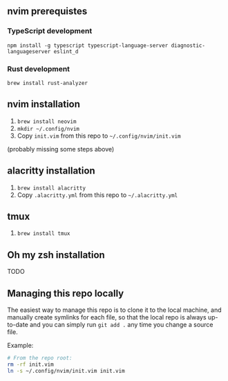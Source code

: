 ## nvim prerequistes

### TypeScript development

`npm install -g typescript typescript-language-server diagnostic-languageserver eslint_d`

### Rust development

`brew install rust-analyzer`

## nvim installation

1. `brew install neovim`
1. `mkdir ~/.config/nvim`
1. Copy `init.vim` from this repo to `~/.config/nvim/init.vim`

(probably missing some steps above)

## alacritty installation

1. `brew install alacritty`
1. Copy `.alacritty.yml` from this repo to `~/.alacritty.yml`

## tmux

1. `brew install tmux`

## Oh my zsh installation

TODO

## Managing this repo locally

The easiest way to manage this repo is to clone it to the local machine, and manually create symlinks for each file, so that the local repo is always up-to-date and you can simply run `git add .` any time you change a source file.

Example:

```sh
# From the repo root:
rm -rf init.vim
ln -s ~/.config/nvim/init.vim init.vim
```
